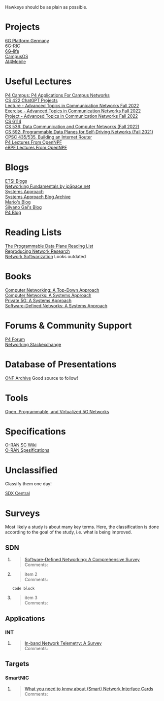 Hawkeye should be as plain as possible.


# Projects

[6G Platform Germany](https://www.6g-platform.com/) \
[6G-RIC](https://6g-ric.de/) \
[6G-life](https://6g-life.de/) \
[CampusOS](https://campus-os.io/ ) \
[AI4Mobile](https://www.ai4mobile.org/) 


# Useful Lectures


[P4 Campus: P4 Applications For Campus Networks](https://p4campus.cs.princeton.edu/index.html) \
[CS 422 ChatGPT Projects](https://gitlab.com/purdue-cs422/spring-2023/public/-/tree/main/projects) \
[Lecture - Advanced Topics in Communication Networks Fall 2022](https://adv-net.ethz.ch/) \
[Exercise - Advanced Topics in Communication Networks Fall 2022](https://gitlab.ethz.ch/nsg/public/adv-net-2022-exercises#how-to-start) \
[Project - Advanced Topics in Communication Networks Fall 2022](https://gitlab.ethz.ch/nsg/public/adv-net-2022-project) \
[CS 6114](https://cornell-pl.github.io/cs6114/schedule/) \
[CS 536: Data Communication and Computer Networks (Fall 2022)](https://gitlab.com/purdue-cs536/fall-2022/public)\
[CS 592: Programmable Data Planes for Self-Driving Networks (Fall 2021)](https://gitlab.com/purdue-cs592/fall-2021/public) \
[CPSC 435/535, Building an Internet Router](https://yale-build-a-router.github.io/ ) \
[P4 Lectures From OpenNPF](https://open-nfp.org/dataplanes-p4/ ) \
[eBPF Lectures From OpenNPF](https://open-nfp.org/dataplanes-ebpf/) 






# Blogs 
[ETSI Blogs](https://www.etsi.org/newsroom/blogs) \
[Networking Fundamentals by ipSpace.net](https://blog.ipspace.net/tag/networking-fundamentals.html) \
[Systems Approach](https://systemsapproach.substack.com/) \
[Systems Approach Blog Archive](https://www.systemsapproach.org/blog-archive) \
[Mario's Blog](http://blog.baldi.info/) \
[Silvano Gai's Blog](https://silvanogai.github.io/index.html) \
[P4 Blog](https://p4.org/blog/) 




# Reading Lists
[The Programmable Data Plane Reading List](https://programmabledataplane.review/) \
[Reproducing Network Research](https://reproducingnetworkresearch.wordpress.com/) \
[Network Softwarization](http://rboutaba.cs.uwaterloo.ca/Courses/CS798-002-W21/readinglist.html) Looks outdated




# Books
[Computer Networking: A Top-Down Approach ](https://gaia.cs.umass.edu/kurose_ross/lectures.php) \
[Computer Networks: A Systems Approach](https://book.systemsapproach.org/index.html)\
[Private 5G: A Systems Approach](https://5g.systemsapproach.org/)\
[Software-Defined Networks: A Systems Approach](https://sdn.systemsapproach.org/index.html) 




# Forums & Community Support
[P4 Forum](https://forum.p4.org/) \
[Networking Stackexchange](https://networkengineering.stackexchange.com/) 



# Database of Presentations
[ONF Archive](https://opennetworking.org/archives-events/) Good source to follow! 

# Tools
[Open, Programmable, and Virtualized 5G Networks](https://open5g.info/)


# Specifications
[O-RAN SC Wiki](https://wiki.o-ran-sc.org/pages/viewpage.action?pageId=1179659) \
[O-RAN Spesifications](https://orandownloadsweb.azurewebsites.net/specifications)




# Unclassified
Classify them one day! 

[SDX Central](https://www.sdxcentral.com/)



# Surveys

Most likely a study is about many key terms. Here, the classification is done according to the goal of the study, i.e. what is being improved.

## SDN

1. > [Software-Defined Networking:
A Comprehensive Survey](https://arxiv.org/pdf/1406.0440.pdf)  
Comments:
2. > item 2 \
Comments:   
  

    ```
    Code block
    ```
3. > item 3 \
Comments: 



## Applications
### INT


1. > [In-band Network Telemetry: A Survey](https://www.researchgate.net/profile/Lizhuang-Tan/publication/344533358_In-band_Network_Telemetry_A_Survey/links/616589b4ae47db4e57ce96b2/In-band-Network-Telemetry-A-Survey.pdf)  
Comments:

## Targets
### SmartNIC

1. > [What you need to know about (Smart) Network Interface Cards](https://www.pam2021.b-tu.de/papers/10.1007978-3-030-72582-2_19.pdf)  
Comments:    












